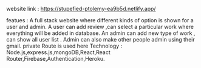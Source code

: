 website link : https://stupefied-ptolemy-ea9b5d.netlify.app/

featues : 
            A full stack website where different kinds of option is shown for  a user and admin.
            A user can add review ,can select a particular work where everything will be added in database.
            An admin can add new type of work , can show all user list .
            Admin can also make other people admin using their gmail.
            private Route is used here
Technology : Node.js,express.js,mongoDB,React,React    Router,Firebase,Authentication,Heroku.
